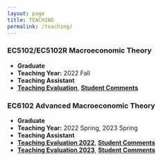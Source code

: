 ```yaml
---
layout: page
title: TEACHING
permalink: /teaching/
---
```


### EC5102/EC5102R Macroeconomic Theory
- **Graduate**
- **Teaching Year:** 2022 Fall
- **Teaching Assistant**
- [**Teaching Evaluation**](https://jie-duan.com/files/EC5102_Teaching_Feedback(Jie).pdf), [**Student Comments**](https://jie-duan.com/files/EC5102_Complete_Student_Comment_2023.pdf)

### EC6102 Advanced Macroeconomic Theory
- **Graduate**
- **Teaching Year:** 2022 Spring, 2023 Spring
- **Teaching Assistant**
- [**Teaching Evaluation 2022**](https://jie-duan.com/files/EC6102_Teaching_Feedback(Jie).pdf), [**Student Comments**](https://jie-duan.com/files/Complete_Student_Comment_2023.pdf)
- [**Teaching Evaluation 2023**](https://jie-duan.com/files/EC6102_Teaching_Feedback_Jie_2023.pdf), [**Student Comments**](https://jie-duan.com/files/Student_Comments_(Complete)_2023.pdf)


<!-- Add more courses as needed -->

